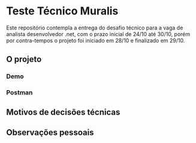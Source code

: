 # Teste Técnico Muralis
Este repositório contempla a entrega do desafio técnico para a vaga de analista desenvolvedor .net, com o prazo inicial de 24/10 até 30/10, porém por contra-tempos o projeto foi iniciado em 28/10 e finalizado em 29/10.

## O projeto

### Demo

### Postman

## Motivos de decisões técnicas

## Observações pessoais
